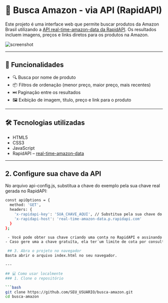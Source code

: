 # 🔎 Busca Amazon - via API (RapidAPI)

Este projeto é uma interface web que permite buscar produtos da Amazon Brasil utilizando a [API real-time-amazon-data da RapidAPI](https://rapidapi.com/restyler/api/real-time-amazon-data/). Os resultados incluem imagens, preços e links diretos para os produtos na Amazon.

![screenshot](https://user-images.githubusercontent.com/placeholder/screenshot.png)

---

## 🚀 Funcionalidades

- 🔍 Busca por nome de produto
- 📦 Filtros de ordenação (menor preço, maior preço, mais recentes)
- ⏭️ Paginação entre os resultados
- 🖼️ Exibição de imagem, título, preço e link para o produto

---

## 🛠️ Tecnologias utilizadas

- HTML5
- CSS3
- JavaScript 
- RapidAPI – [real-time-amazon-data](https://rapidapi.com/restyler/api/real-time-amazon-data)

---

## 2. Configure sua chave da API
No arquivo api-config.js, substitua a chave do exemplo pela sua chave real gerada no RapidAPI:

```bash
const apiOptions = {
  method: 'GET',
  headers: {
    'x-rapidapi-key': 'SUA_CHAVE_AQUI', // Substitua pela sua chave do https://rapidapi.com/restyler/api/real-time-amazon-data
    'x-rapidapi-host': 'real-time-amazon-data.p.rapidapi.com'
  }
};

 - Você pode obter sua chave criando uma conta no RapidAPI e assinando a API real-time-amazon-data.
- Caso gere uma a chave gratuíta, ela ter´um limite de cota por consultas.

 ## 3. Abra o projeto no navegador
Basta abrir o arquivo index.html no seu navegador.

---

## 💻 Como usar localmente
### 1. Clone o repositório

```bash
git clone https://github.com/SEU_USUARIO/busca-amazon.git
cd busca-amazon

